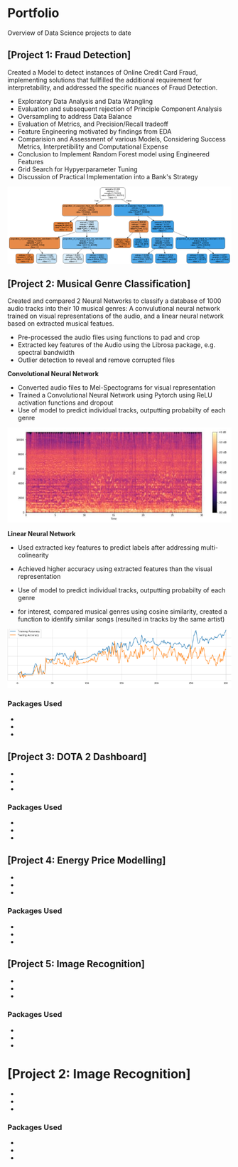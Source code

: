 # Portfolio
Overview of Data Science projects to date

## [Project 1: Fraud Detection]
Created a Model to detect instances of Online Credit Card Fraud, implementing solutions that fullfilled the additional requirement for interpretability, and addressed the specific nuances of Fraud Detection.

* Exploratory Data Analysis and Data Wrangling
* Evaluation and subsequent rejection of Principle Component Analysis
* Oversampling to address Data Balance
* Evaluation of Metrics, and Precision/Recall tradeoff
* Feature Engineering motivated by findings from EDA
* Comparision and Assessment of various Models, Considering Success Metrics, Interpretibility and Computational Expense
* Conclusion to Implement Random Forest model using Engineered Features
* Grid Search for Hypyerparameter Tuning
* Discussion of Practical Implementation into a Bank's Strategy

![Decision Tree](Images/decision_tree_limited.PNG)


## [Project 2: Musical Genre Classification]
Created and compared 2 Neural Networks to classify a database of 1000 audio tracks into their 10 musical genres: A convulutional neural network trained on visual representations of the audio, and a linear neural network based on extracted musical featues.

* Pre-processed the audio files using functions to pad and crop
* Extracted key features of the Audio using the Librosa package, e.g. spectral bandwidth
* Outlier detection to reveal and remove corrupted files

**Convolutional Neural Network**
* Converted audio files to Mel-Spectograms for visual representation
* Trained a Convolutional Neural Network using Pytorch using ReLU activation functions and dropout
* Use of model to predict individual tracks, outputting probabilty of each genre

![Decision Tree](Images/melspectogram.PNG)

**Linear Neural Network**
* Used extracted key features to predict labels after addressing multi-colinearity
* Achieved higher accuracy using extracted features than the visual representation
* Use of model to predict individual tracks, outputting probabilty of each genre

* for interest, compared musical genres using cosine similarity, created a function to identify similar songs (resulted in tracks by the same artist)

![Decision Tree](Images/accuracies_graph.PNG)

### Packages Used
*
*
*


## [Project 3: DOTA 2 Dashboard]
*
*
*

### Packages Used
*
*
*

## [Project 4: Energy Price Modelling]
*
*
*

### Packages Used
*
*
*

## [Project 5: Image Recognition]
*
*
*

### Packages Used
*
*
*


# [Project 2: Image Recognition]
*
*
*

### Packages Used
*
*
*
